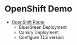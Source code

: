 # OpenShift Demo
- [OpenShift Route](openshift-route.md)
  - Blue/Green Deployment
  - Canary Deployment
  - Configure TLS version
